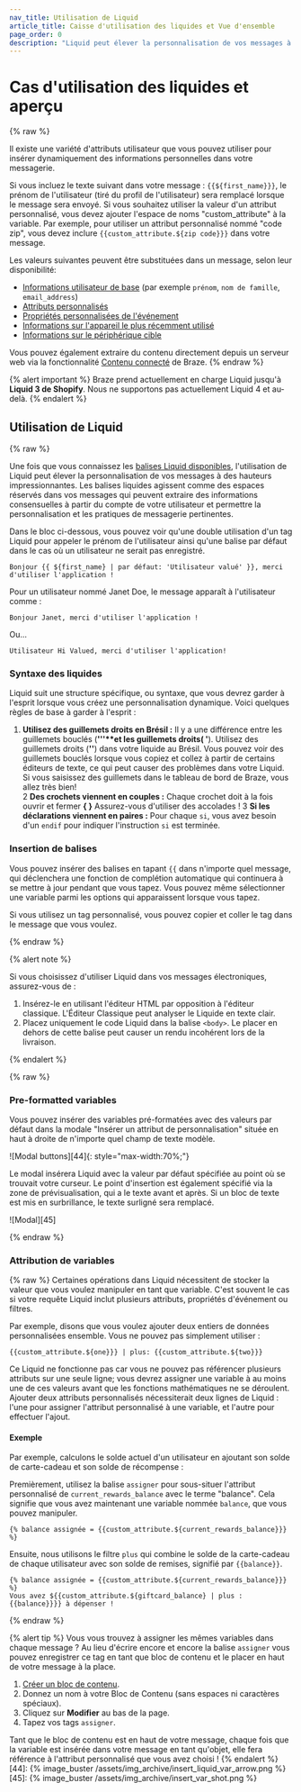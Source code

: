 ```yaml
---
nav_title: Utilisation de Liquid
article_title: Caisse d'utilisation des liquides et Vue d'ensemble
page_order: 0
description: "Liquid peut élever la personnalisation de vos messages à des hauteurs impressionnantes. Les balises liquides agissent comme des espaces réservés dans vos messages qui peuvent extraire des informations consensuelles à partir du compte de votre utilisateur et permettre la personnalisation et les pratiques de messagerie pertinentes."
---
```


# Cas d'utilisation des liquides et aperçu

{% raw %}

Il existe une variété d'attributs utilisateur que vous pouvez utiliser pour insérer dynamiquement des informations personnelles dans votre messagerie.

Si vous incluez le texte suivant dans votre message : `{{${first_name}}}`, le prénom de l'utilisateur (tiré du profil de l'utilisateur) sera remplacé lorsque le message sera envoyé. Si vous souhaitez utiliser la valeur d'un attribut personnalisé, vous devez ajouter l'espace de noms "custom_attribute" à la variable. Par exemple, pour utiliser un attribut personnalisé nommé "code zip", vous devez inclure `{{custom_attribute.${zip code}}}` dans votre message.

Les valeurs suivantes peuvent être substituées dans un message, selon leur disponibilité:

- [Informations utilisateur de base][1] (par exemple `prénom`, `nom de famille`, `email_address`)
- [Attributs personnalisés][2]
- [Propriétés personnalisées de l'événement][11]
- [Informations sur l'appareil le plus récemment utilisé][39]
- [Informations sur le périphérique cible][40]

Vous pouvez également extraire du contenu directement depuis un serveur web via la fonctionnalité [Contenu connecté][9] de Braze.
{% endraw %}

{% alert important %}
Braze prend actuellement en charge Liquid jusqu'à __Liquid 3 de Shopify__. Nous ne supportons pas actuellement Liquid 4 et au-delà.
{% endalert %}

## Utilisation de Liquid

{% raw %}

Une fois que vous connaissez les [balises Liquid disponibles][1], l'utilisation de Liquid peut élever la personnalisation de vos messages à des hauteurs impressionnantes. Les balises liquides agissent comme des espaces réservés dans vos messages qui peuvent extraire des informations consensuelles à partir du compte de votre utilisateur et permettre la personnalisation et les pratiques de messagerie pertinentes.

Dans le bloc ci-dessous, vous pouvez voir qu'une double utilisation d'un tag Liquid pour appeler le prénom de l'utilisateur ainsi qu'une balise par défaut dans le cas où un utilisateur ne serait pas enregistré.

```liquid
Bonjour {{ ${first_name} | par défaut: 'Utilisateur valué' }}, merci d'utiliser l'application !
```

Pour un utilisateur nommé Janet Doe, le message apparaît à l'utilisateur comme :

```
Bonjour Janet, merci d'utiliser l'application !
```

Ou...

```
Utilisateur Hi Valued, merci d'utiliser l'application!
```

### Syntaxe des liquides

Liquid suit une structure spécifique, ou syntaxe, que vous devrez garder à l'esprit lorsque vous créez une personnalisation dynamique. Voici quelques règles de base à garder à l'esprit :

1. **Utilisez des guillemets droits en Brésil :** Il y a une différence entre les guillemets bouclés (**'''****et les guillemets droits(** '**). Utilisez des guillemets droits (**''**) dans votre liquide au Brésil. Vous pouvez voir des guillemets bouclés lorsque vous copiez et collez à partir de certains éditeurs de texte, ce qui peut causer des problèmes dans votre Liquid. Si vous saisissez des guillemets dans le tableau de bord de Braze, vous allez très bien!</li>
2 **Des crochets viennent en couples :** Chaque crochet doit à la fois ouvrir et fermer **{ }** Assurez-vous d'utiliser des accolades !
3 **Si les déclarations viennent en paires :** Pour chaque `si`, vous avez besoin d'un `endif` pour indiquer l'instruction `si` est terminée.</ol>

### Insertion de balises

Vous pouvez insérer des balises en tapant `{{` dans n'importe quel message, qui déclenchera une fonction de complétion automatique qui continuera à se mettre à jour pendant que vous tapez. Vous pouvez même sélectionner une variable parmi les options qui apparaissent lorsque vous tapez.

Si vous utilisez un tag personnalisé, vous pouvez copier et coller le tag dans le message que vous voulez.

{% endraw %}

{% alert note %}

Si vous choisissez d'utiliser Liquid dans vos messages électroniques, assurez-vous de :

1. Insérez-le en utilisant l'éditeur HTML par opposition à l'éditeur classique. L'Éditeur Classique peut analyser le Liquide en texte clair.
2. Placez uniquement le code Liquid dans la balise `<body>`. Le placer en dehors de cette balise peut causer un rendu incohérent lors de la livraison.

{% endalert %}

{% raw %}


### Pre-formatted variables

Vous pouvez insérer des variables pré-formatées avec des valeurs par défaut dans la modale "Insérer un attribut de personnalisation" située en haut à droite de n'importe quel champ de texte modèle.

!\[Modal buttons\]\[44\]{: style="max-width:70%;"}

Le modal insérera Liquid avec la valeur par défaut spécifiée au point où se trouvait votre curseur. Le point d'insertion est également spécifié via la zone de prévisualisation, qui a le texte avant et après. Si un bloc de texte est mis en surbrillance, le texte surligné sera remplacé.

!\[Modal\]\[45\]

{% endraw %}

### Attribution de variables

{% raw %}
Certaines opérations dans Liquid nécessitent de stocker la valeur que vous voulez manipuler en tant que variable. C'est souvent le cas si votre requête Liquid inclut plusieurs attributs, propriétés d'événement ou filtres.

Par exemple, disons que vous voulez ajouter deux entiers de données personnalisées ensemble. Vous ne pouvez pas simplement utiliser :

```liquid
{{custom_attribute.${one}}} | plus: {{custom_attribute.${two}}} 
```

Ce Liquid ne fonctionne pas car vous ne pouvez pas référencer plusieurs attributs sur une seule ligne; vous devrez assigner une variable à au moins une de ces valeurs avant que les fonctions mathématiques ne se déroulent. Ajouter deux attributs personnalisés nécessiterait deux lignes de Liquid : l'une pour assigner l'attribut personnalisé à une variable, et l'autre pour effectuer l'ajout.

#### Exemple

Par exemple, calculons le solde actuel d'un utilisateur en ajoutant son solde de carte-cadeau et son solde de récompense :

Premièrement, utilisez la balise `assigner` pour sous-situer l'attribut personnalisé de `current_rewards_balance` avec le terme "balance". Cela signifie que vous avez maintenant une variable nommée `balance`, que vous pouvez manipuler.

```liquid
{% balance assignée = {{custom_attribute.${current_rewards_balance}}} %}
```

Ensuite, nous utilisons le filtre `plus` qui combine le solde de la carte-cadeau de chaque utilisateur avec son solde de remises, signifié par `{{balance}}`.

```liquid
{% balance assignée = {{custom_attribute.${current_rewards_balance}}} %}
Vous avez ${{custom_attribute.${giftcard_balance} | plus : {{balance}}}} à dépenser ! 
```
{% endraw %}

{% alert tip %}
Vous vous trouvez à assigner les mêmes variables dans chaque message ? Au lieu d'écrire encore et encore la balise `assigner` vous pouvez enregistrer ce tag en tant que bloc de contenu et le placer en haut de votre message à la place.

1. [Créer un bloc de contenu]({{site.baseurl}}/user_guide/engagement_tools/templates_and_media/content_blocks/#create-a-content-block).
2. Donnez un nom à votre Bloc de Contenu (sans espaces ni caractères spéciaux).
3. Cliquez sur **Modifier** au bas de la page.
4. Tapez vos tags `assigner`.

Tant que le bloc de contenu est en haut de votre message, chaque fois que la variable est insérée dans votre message en tant qu'objet, elle fera référence à l'attribut personnalisé que vous avez choisi !
{% endalert %}
[44]: {% image_buster /assets/img_archive/insert_liquid_var_arrow.png %} [45]: {% image_buster /assets/img_archive/insert_var_shot.png %}

[1]: {{site.baseurl}}/user_guide/personalization_and_dynamic_content/liquid/supported_personalization_tags/

[1]: {{site.baseurl}}/user_guide/personalization_and_dynamic_content/liquid/supported_personalization_tags/
[2]: {{site.baseurl}}/user_guide/data_and_analytics/custom_data/custom_attributes/
[9]: {{site.baseurl}}/user_guide/personalization_and_dynamic_content/connected_content/about_connected_content/
[11]: {{site.baseurl}}/user_guide/data_and_analytics/custom_data/custom_events/
[39]: {{site.baseurl}}/user_guide/personalization_and_dynamic_content/liquid/supported_personalization_tags/#most-recently-used-device-information
[40]: {{site.baseurl}}/user_guide/personalization_and_dynamic_content/liquid/supported_personalization_tags/#targeted-device-information
